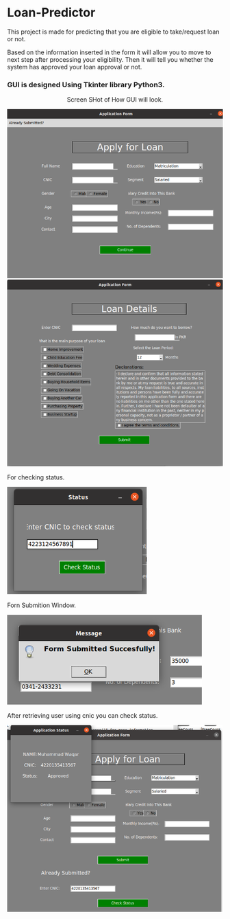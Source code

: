 # Loan-Predictor
This project is made for predicting that you are eligible to take/request loan or not.

Based on the information inserted in the form it will allow you to move to next step after processing your eligibility. Then it will tell you whether the system has approved your loan approval or not.
<h3>GUI is designed Using Tkinter library Python3.</h3>
<div align="column">
  <div align="center">
    <p>Screen SHot of How GUI will look.</p>
  </div>
  <img src="1.png" alt="Pic-1">
  <img src="2.png" alt="Pic-2">
  <p>For checking status.</p>
  <img src="3.png" alt="Pic-3">
  <p>Forn Submition Window.</p>
  <img src="4.png" alt="Pic-4">
  <p>After retrieving user using cnic you can check status.</p>
  <img src="5.png" alt="Pic-5">
  </div>
